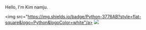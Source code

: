 Hello, I'm Kim namju.

<img src="https://img.shields.io/badge/Python-3776AB?style=flat-square&logo=Python&logoColor=white"/a>
<img src="https://img.shields.io/badge/C-A8B9CC?style=flat-square&logo=C&logoColor=white"/>


<!--
**cmsong111/cmsong111** is a ✨ _special_ ✨ repository because its `README.md` (this file) appears on your GitHub profile.

Here are some ideas to get you started:

- 🔭 I’m currently working on ...
- 🌱 I’m currently learning ...
- 👯 I’m looking to collaborate on ...
- 🤔 I’m looking for help with ...
- 💬 Ask me about ...
- 📫 How to reach me: ...
- 😄 Pronouns: ...
- ⚡ Fun fact: ...
-->

